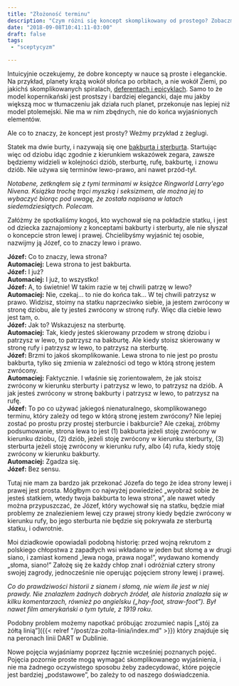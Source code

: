 ```yaml
---
title: "Złożoność terminu"
description: "Czym różni się koncept skomplikowany od prostego? Zobaczmy to na przykładzie stron statku."
date: "2018-09-08T10:41:11-03:00"
draft: false
tags:
 - "sceptycyzm"

---
```


Intuicyjnie oczekujemy, że dobre koncepty w nauce są proste i eleganckie. Na
przykład, planety krążą wokół słońca po orbitach, a nie wokół Ziemi, po jakichś
skomplikowanych spiralach, [deferentach i epicyklach][deferent]. Samo to że
model kopernikański jest prostszy i bardziej elegancki, daje mu jakby większą
moc w tłumaczeniu jak działa ruch planet, przekonuje nas lepiej niż model
ptolemejski. Nie ma w nim zbędnych, nie do końca wyjaśnionych elementów.

Ale co to znaczy, że koncept jest prosty? Weźmy przykład z żeglugi.

Statek ma dwie burty, i nazywają się one [bakburta i sterburta][burty].
Startując więc od dziobu idąc zgodnie z kierunkiem wskazówek zegara, zawsze
będziemy widzieli w kolejności dziób, sterburtę, rufę, bakburtę, i znowu dziób.
Nie używa się terminów lewo-prawo, ani nawet przód-tył.

<!--more-->

_Notabene, zetknąłem się z tymi terminami w książce Ringworld Larry'ego Nivena.
Książka trochę trąci myszką i seksizmem, ale można jej to wybaczyć biorąc pod
uwagę, że została napisana w latach siedemdziesiątych. Polecam._

Załóżmy że spotkaliśmy kogoś, kto wychował się na pokładzie statku, i jest od
dziecka zaznajomiony z konceptami bakburty i sterburty, ale nie słyszał
o koncepcie stron lewej i prawej. Chcielibyśmy wyjaśnić tej osobie, nazwijmy ją
Józef, co to znaczy lewo i prawo.

**Józef:** Co to znaczy, lewa strona?  
**Automaciej:** Lewa strona to jest bakburta.  
**Józef:** I już?  
**Automaciej:** I już, to wszystko!  
**Józef:** A, to świetnie! W takim razie w tej chwili patrzę w lewo?  
**Automaciej:** Nie, czekaj… to nie do końca tak… W tej chwili patrzysz w prawo.
Widzisz, stoimy na statku naprzeciwko siebie, ja jestem zwrócony w stronę
dziobu, ale ty jesteś zwrócony w stronę rufy. Więc dla ciebie lewo jest tam, o.  
**Józef:** Jak to? Wskazujesz na sterburtę.  
**Automaciej:** Tak, kiedy jesteś skierowany przodem w stronę dziobu i patrzysz
w lewo, to patrzysz na bakburtę. Ale kiedy stoisz skierowany w stronę rufy
i patrzysz w lewo, to patrzysz na sterburtę.  
**Józef:** Brzmi to jakoś skomplikowanie. Lewa strona to nie jest po prostu
bakburta, tylko się zmienia w zależności od tego w którą stronę jestem zwrócony.  
**Automaciej:** Faktycznie. I właśnie się zorientowałem, że jak stoisz zwrócony
w kierunku sterburty i patrzysz w lewo, to patrzysz na dziób. A jak jesteś
zwrócony w stronę bakburty i patrzysz w lewo, to patrzysz na rufę.  
**Józef:** To po co używać jakiegoś nienaturalnego, skomplikowanego terminu,
który zależy od tego w którą stronę jestem zwrócony? Nie lepiej zostać po prostu
przy prostej sterburcie i bakburcie? Ale czekaj, zróbmy podsumowanie, strona
lewa to jest (1) bakburta jeżeli stoję zwrócony w kierunku dziobu, (2) dziób,
jeżeli stoję zwrócony w kierunku sterburty, (3) sterburta jeżeli stoję zwrócony
w kierunku rufy, albo (4) rufa, kiedy stoję zwrócony w kierunku bakburty.  
**Automaciej:** Zgadza się.  
**Józef:** Bez sensu.

Tutaj nie mam za bardzo jak przekonać Józefa do tego że idea strony lewej
i prawej jest prosta. Mógłbym co najwyżej powiedzieć „wyobraź sobie że jesteś
statkiem, wtedy twoja bakburta to lewa strona”, ale nawet wtedy można
przypuszczać, że Józef, który wychował się na statku, będzie miał problemy ze
znalezieniem lewej czy prawej strony kiedy będzie zwrócony w kierunku rufy, bo
jego sterburta nie będzie się pokrywała ze sterburtą statku, i odwrotnie.

Moi dziadkowie opowiadali podobną historię: przed wojną rekrutom z polskiego
chłopstwa z zapadłych wsi wkładano w jeden but słomę a w drugi siano, i zamiast
komend „lewa noga, prawa noga!”, wydawano komendy „słoma, siano!” Założę się że
każdy chłop znał i odróżniał cztery strony swojej zagrody, jednocześnie nie
operując pojęciem strony lewej i prawej.

_Co do prawdziwości historii z sianem i słomą, nie wiem ile jest w niej prawdy.
Nie znalazłem żadnych dobrych źródeł, ale historia znalazła się w kilku
komentarzach, również po angielsku („hay-foot, straw-foot”). Był nawet film
amerykański o tym tytule, z 1919 roku._

Podobny problem możemy napotkać próbując zrozumieć napis [„stój za żółtą
linią”]({{< relref "/post/za-zolta-linia/index.md" >}}) który znajduje
się na peronach linii DART w Dublinie.

Nowe pojęcia wyjaśniamy poprzez łącznie wcześniej poznanych pojęć. Pojęcia
pozornie proste mogą wymagać skomplikowanego wyjaśnienia, i nie ma żadnego
oczywistego sposobu żeby zadecydować, które pojęcie jest bardziej „podstawowe”,
bo zależy to od naszego doświadczenia.

[burty]: https://pl.wikipedia.org/wiki/Burta_(statek_wodny)
[deferent]: https://pl.wikipedia.org/wiki/Deferent
